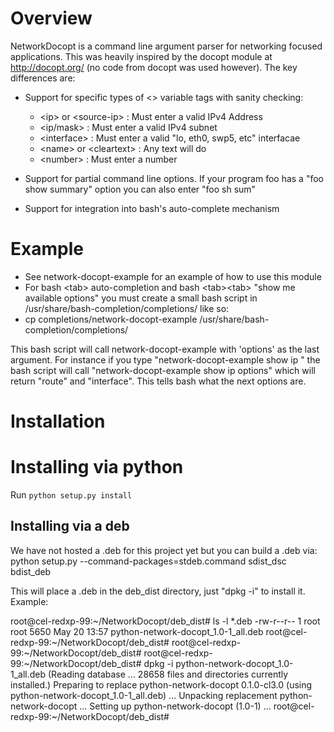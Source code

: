 # Overview
NetworkDocopt is a command line argument parser for networking focused applications.  This was heavily inspired by the docopt module at http://docopt.org/ (no code from docopt was used however). The key differences are:

- Support for specific types of <> variable tags with sanity checking:
    - \<ip\> or \<source-ip\>   : Must enter a valid IPv4 Address
    - \<ip/mask\>             : Must enter a valid IPv4 subnet
    - \<interface\>           : Must enter a valid "lo, eth0, swp5, etc" interfacae
    - \<name> or \<cleartext\> : Any text will do
    - \<number\>              : Must enter a number

- Support for partial command line options.  If your program foo has a "foo show summary" option you can also enter "foo sh sum"

- Support for integration into bash's auto-complete mechanism


# Example
- See network-docopt-example for an example of how to use this module
- For bash \<tab\> auto-completion and bash \<tab\>\<tab\> "show me available options" you must create a small bash script in /usr/share/bash-completion/completions/ like so:
- cp completions/network-docopt-example /usr/share/bash-completion/completions/

This bash script will call network-docopt-example with 'options' as the last argument. For instance if you type "network-docopt-example show ip <tab><tab>" the bash script will call "network-docopt-example show ip options" which will return "route" and "interface". This tells bash what the next options are.

# Installation
# Installing via python
Run ``python setup.py install ``

## Installing via a deb
We have not hosted a .deb for this project yet but you can build a .deb via:
 python setup.py --command-packages=stdeb.command sdist_dsc bdist_deb

This will place a .deb in the deb_dist directory, just "dpkg -i" to install it.
Example:

root@cel-redxp-99:~/NetworkDocopt/deb_dist# ls -l *.deb
-rw-r--r-- 1 root root 5650 May 20 13:57 python-network-docopt_1.0-1_all.deb
root@cel-redxp-99:~/NetworkDocopt/deb_dist#
root@cel-redxp-99:~/NetworkDocopt/deb_dist#
root@cel-redxp-99:~/NetworkDocopt/deb_dist# dpkg -i python-network-docopt_1.0-1_all.deb
(Reading database ... 28658 files and directories currently installed.)
Preparing to replace python-network-docopt 0.1.0-cl3.0 (using python-network-docopt_1.0-1_all.deb) ...
Unpacking replacement python-network-docopt ...
Setting up python-network-docopt (1.0-1) ...
root@cel-redxp-99:~/NetworkDocopt/deb_dist#
